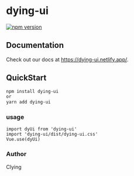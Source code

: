 # dying-ui
[![npm version](https://badge.fury.io/js/dying-ui.svg)](https://badge.fury.io/js/dying-ui)
## Documentation

Check out our docs at https://dying-ui.netlify.app/.

## QuickStart
```bash
npm install dying-ui
or
yarn add dying-ui
```

### usage
```
import dyUi from 'dying-ui'
import 'dying-ui/dist/dying-ui.css'
Vue.use(dyUi)
```

### Author

Clying


